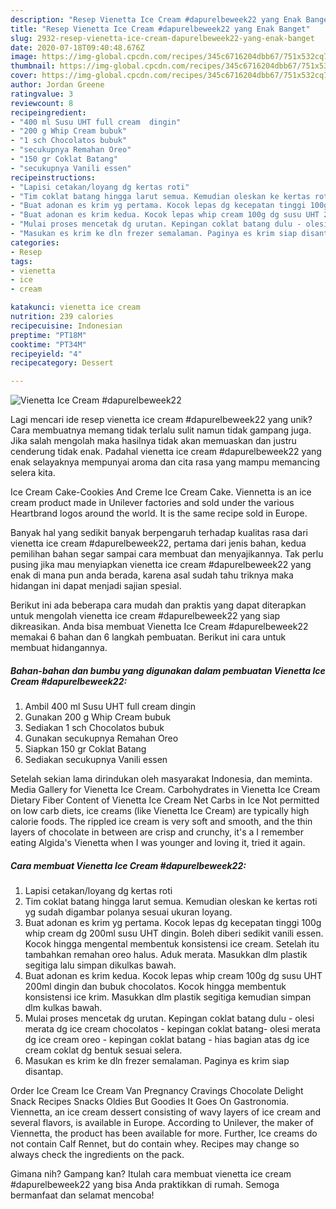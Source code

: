 ```yaml
---
description: "Resep Vienetta Ice Cream #dapurelbeweek22 yang Enak Banget"
title: "Resep Vienetta Ice Cream #dapurelbeweek22 yang Enak Banget"
slug: 2932-resep-vienetta-ice-cream-dapurelbeweek22-yang-enak-banget
date: 2020-07-18T09:40:48.676Z
image: https://img-global.cpcdn.com/recipes/345c6716204dbb67/751x532cq70/vienetta-ice-cream-dapurelbeweek22-foto-resep-utama.jpg
thumbnail: https://img-global.cpcdn.com/recipes/345c6716204dbb67/751x532cq70/vienetta-ice-cream-dapurelbeweek22-foto-resep-utama.jpg
cover: https://img-global.cpcdn.com/recipes/345c6716204dbb67/751x532cq70/vienetta-ice-cream-dapurelbeweek22-foto-resep-utama.jpg
author: Jordan Greene
ratingvalue: 3
reviewcount: 8
recipeingredient:
- "400 ml Susu UHT full cream  dingin"
- "200 g Whip Cream bubuk"
- "1 sch Chocolatos bubuk"
- "secukupnya Remahan Oreo"
- "150 gr Coklat Batang"
- "secukupnya Vanili essen"
recipeinstructions:
- "Lapisi cetakan/loyang dg kertas roti"
- "Tim coklat batang hingga larut semua. Kemudian oleskan ke kertas roti yg sudah digambar polanya sesuai ukuran loyang."
- "Buat adonan es krim yg pertama. Kocok lepas dg kecepatan tinggi 100g whip cream dg 200ml susu UHT dingin. Boleh diberi sedikit vanili essen. Kocok hingga mengental membentuk konsistensi ice cream. Setelah itu tambahkan remahan oreo halus. Aduk merata. Masukkan dlm plastik segitiga lalu simpan dikulkas bawah."
- "Buat adonan es krim kedua. Kocok lepas whip cream 100g dg susu UHT 200ml dingin dan bubuk chocolatos. Kocok hingga membentuk konsistensi ice krim. Masukkan dlm plastik segitiga kemudian simpan dlm kulkas bawah."
- "Mulai proses mencetak dg urutan. Kepingan coklat batang dulu - olesi merata dg ice cream chocolatos - kepingan coklat batang- olesi merata dg ice cream oreo - kepingan coklat batang - hias bagian atas dg ice cream coklat dg bentuk sesuai selera."
- "Masukan es krim ke dln frezer semalaman. Paginya es krim siap disantap."
categories:
- Resep
tags:
- vienetta
- ice
- cream

katakunci: vienetta ice cream 
nutrition: 239 calories
recipecuisine: Indonesian
preptime: "PT18M"
cooktime: "PT34M"
recipeyield: "4"
recipecategory: Dessert

---
```



![Vienetta Ice Cream #dapurelbeweek22](https://img-global.cpcdn.com/recipes/345c6716204dbb67/751x532cq70/vienetta-ice-cream-dapurelbeweek22-foto-resep-utama.jpg)

Lagi mencari ide resep vienetta ice cream #dapurelbeweek22 yang unik? Cara membuatnya memang tidak terlalu sulit namun tidak gampang juga. Jika salah mengolah maka hasilnya tidak akan memuaskan dan justru cenderung tidak enak. Padahal vienetta ice cream #dapurelbeweek22 yang enak selayaknya mempunyai aroma dan cita rasa yang mampu memancing selera kita.

Ice Cream Cake-Cookies And Creme Ice Cream Cake. Viennetta is an ice cream product made in Unilever factories and sold under the various Heartbrand logos around the world. It is the same recipe sold in Europe.

Banyak hal yang sedikit banyak berpengaruh terhadap kualitas rasa dari vienetta ice cream #dapurelbeweek22, pertama dari jenis bahan, kedua pemilihan bahan segar sampai cara membuat dan menyajikannya. Tak perlu pusing jika mau menyiapkan vienetta ice cream #dapurelbeweek22 yang enak di mana pun anda berada, karena asal sudah tahu triknya maka hidangan ini dapat menjadi sajian spesial.


Berikut ini ada beberapa cara mudah dan praktis yang dapat diterapkan untuk mengolah vienetta ice cream #dapurelbeweek22 yang siap dikreasikan. Anda bisa membuat Vienetta Ice Cream #dapurelbeweek22 memakai 6 bahan dan 6 langkah pembuatan. Berikut ini cara untuk membuat hidangannya.

<!--inarticleads1-->

##### Bahan-bahan dan bumbu yang digunakan dalam pembuatan Vienetta Ice Cream #dapurelbeweek22:

1. Ambil 400 ml Susu UHT full cream  dingin
1. Gunakan 200 g Whip Cream bubuk
1. Sediakan 1 sch Chocolatos bubuk
1. Gunakan secukupnya Remahan Oreo
1. Siapkan 150 gr Coklat Batang
1. Sediakan secukupnya Vanili essen


Setelah sekian lama dirindukan oleh masyarakat Indonesia, dan meminta. Media Gallery for Vienetta Ice Cream. Carbohydrates in Vienetta Ice Cream Dietary Fiber Content of Vienetta Ice Cream Net Carbs in Ice Not permitted on low carb diets, ice creams (like Vienetta Ice Cream) are typically high calorie foods. The rippled ice cream is very soft and smooth, and the thin layers of chocolate in between are crisp and crunchy, it&#39;s a I remember eating Algida&#39;s Vienetta when I was younger and loving it, tried it again. 

<!--inarticleads2-->

##### Cara membuat Vienetta Ice Cream #dapurelbeweek22:

1. Lapisi cetakan/loyang dg kertas roti
1. Tim coklat batang hingga larut semua. Kemudian oleskan ke kertas roti yg sudah digambar polanya sesuai ukuran loyang.
1. Buat adonan es krim yg pertama. Kocok lepas dg kecepatan tinggi 100g whip cream dg 200ml susu UHT dingin. Boleh diberi sedikit vanili essen. Kocok hingga mengental membentuk konsistensi ice cream. Setelah itu tambahkan remahan oreo halus. Aduk merata. Masukkan dlm plastik segitiga lalu simpan dikulkas bawah.
1. Buat adonan es krim kedua. Kocok lepas whip cream 100g dg susu UHT 200ml dingin dan bubuk chocolatos. Kocok hingga membentuk konsistensi ice krim. Masukkan dlm plastik segitiga kemudian simpan dlm kulkas bawah.
1. Mulai proses mencetak dg urutan. Kepingan coklat batang dulu - olesi merata dg ice cream chocolatos - kepingan coklat batang- olesi merata dg ice cream oreo - kepingan coklat batang - hias bagian atas dg ice cream coklat dg bentuk sesuai selera.
1. Masukan es krim ke dln frezer semalaman. Paginya es krim siap disantap.


Order Ice Cream Ice Cream Van Pregnancy Cravings Chocolate Delight Snack Recipes Snacks Oldies But Goodies It Goes On Gastronomia. Viennetta, an ice cream dessert consisting of wavy layers of ice cream and several flavors, is available in Europe. According to Unilever, the maker of Viennetta, the product has been available for more. Further, Ice creams do not contain Calf Rennet, but do contain whey. Recipes may change so always check the ingredients on the pack. 

Gimana nih? Gampang kan? Itulah cara membuat vienetta ice cream #dapurelbeweek22 yang bisa Anda praktikkan di rumah. Semoga bermanfaat dan selamat mencoba!
